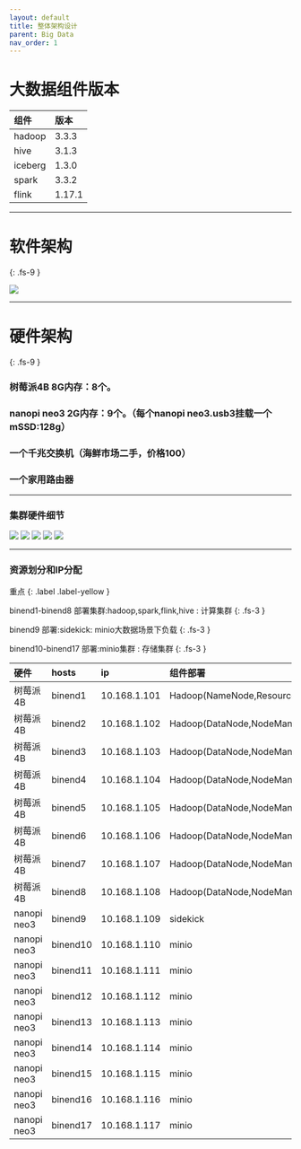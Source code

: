 ```yaml
---
layout: default
title: 整体架构设计
parent: Big Data
nav_order: 1
---
```


# 大数据组件版本
<div class="code-example" markdown="1">

| 组件      | 版本     | 
|:--------|:-------|
| hadoop  | 3.3.3  | 
| hive    | 3.1.3  |
| iceberg | 1.3.0  | 
| spark   | 3.3.2  | 
| flink   | 1.17.1 | 

</div>

---
# 软件架构
{: .fs-9 }

![](../../../assets/images/bigdata/bigdata.png)


---
# 硬件架构
{: .fs-9 }

### 树莓派4B 8G内存：8个。
### nanopi neo3 2G内存：9个。（每个nanopi neo3.usb3挂载一个mSSD:128g）
### 一个千兆交换机（海鲜市场二手，价格100）
### 一个家用路由器

---
### 集群硬件细节

![](../../../assets/images/bigdata/bigdata-2.jpg)
![](../../../assets/images/bigdata/bigdata-3.jpg)
![](../../../assets/images/bigdata/bigdata-5.jpg)
![](../../../assets/images/bigdata/bigdata-6.jpg)
![](../../../assets/images/bigdata/bigdata-7.jpg)

---
### 资源划分和IP分配

重点
{: .label .label-yellow }

binend1-binend8 部署集群:hadoop,spark,flink,hive : 计算集群
{: .fs-3 }

binend9 部署:sidekick: minio大数据场景下负载
{: .fs-3 }

binend10-binend17 部署:minio集群 : 存储集群
{: .fs-3 }

<div class="code-example" markdown="1">

| 硬件          | hosts    | ip           | 组件部署                                                                     |
|:------------|:---------|:-------------|:-------------------------------------------------------------------------|
| 树莓派4B       | binend1  | 10.168.1.101 | Hadoop(NameNode,ResourceManager),Spark(Master),Flink(JobManager)         |
| 树莓派4B       | binend2  | 10.168.1.102 | Hadoop(DataNode,NodeManager),Spark(Worker),Flink(TaskManager)            |
| 树莓派4B       | binend3  | 10.168.1.103 | Hadoop(DataNode,NodeManager),Spark(Worker),Flink(TaskManager)            |
| 树莓派4B       | binend4  | 10.168.1.104 | Hadoop(DataNode,NodeManager),Spark(Worker),Flink(TaskManager),Hive       |
| 树莓派4B       | binend5  | 10.168.1.105 | Hadoop(DataNode,NodeManager),Spark(Worker),Flink(TaskManager)            |
| 树莓派4B       | binend6  | 10.168.1.106 | Hadoop(DataNode,NodeManager),Spark(Worker),Flink(TaskManager)            |
| 树莓派4B       | binend7  | 10.168.1.107 | Hadoop(DataNode,NodeManager),Spark(Worker),Flink(TaskManager),mysql      |
| 树莓派4B       | binend8  | 10.168.1.108 | Hadoop(DataNode,NodeManager),Spark(Worker),Flink(TaskManager)            |
| nanopi neo3 | binend9  | 10.168.1.109 | sidekick                                                                 |
| nanopi neo3 | binend10 | 10.168.1.110 | minio                                                                    |
| nanopi neo3 | binend11 | 10.168.1.111 | minio                                                                    |
| nanopi neo3 | binend12 | 10.168.1.112 | minio                                                                    |
| nanopi neo3 | binend13 | 10.168.1.113 | minio                                                                    |
| nanopi neo3 | binend14 | 10.168.1.114 | minio                                                                    |
| nanopi neo3 | binend15 | 10.168.1.115 | minio                                                                    |
| nanopi neo3 | binend16 | 10.168.1.116 | minio                                                                    |
| nanopi neo3 | binend17 | 10.168.1.117 | minio                                                                    |

</div>
